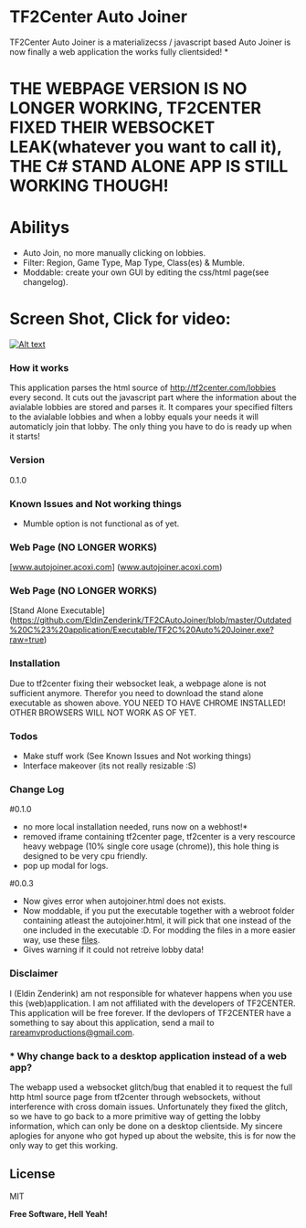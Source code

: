 # TF2Center Auto Joiner

TF2Center Auto Joiner is a materializecss / javascript based Auto Joiner is now finally a web application the works fully clientsided! *

# THE WEBPAGE VERSION IS NO LONGER WORKING, TF2CENTER FIXED THEIR WEBSOCKET LEAK(whatever you want to call it), THE C# STAND ALONE APP IS STILL WORKING THOUGH!

# Abilitys

  - Auto Join, no more manually clicking on lobbies.
  - Filter: Region, Game Type, Map Type, Class(es) & Mumble.
  - Moddable: create your own GUI by editing the css/html page(see changelog).

# Screen Shot, Click for video:

[![Alt text](http://s15.postimg.org/ernahbpgr/5018a8f46d51bbf898332b429ab657512.png)](http://youtu.be/CBINnDFR6JU)


### How it works

This application parses the html source of http://tf2center.com/lobbies every second. It cuts out the javascript part where the information about the avialable lobbies are stored and parses it. It compares your specified filters to the avialable lobbies and when a lobby equals your needs it will automaticly join that lobby. The only thing you have to do is ready up when it starts!

### Version
0.1.0

### Known Issues and Not working things

- Mumble option is not functional as of yet.

### Web Page (NO LONGER WORKS)

[www.autojoiner.acoxi.com] (www.autojoiner.acoxi.com)

### Web Page (NO LONGER WORKS)

[Stand Alone Executable] (https://github.com/EldinZenderink/TF2CAutoJoiner/blob/master/Outdated%20C%23%20application/Executable/TF2C%20Auto%20Joiner.exe?raw=true)


### Installation

Due to tf2center fixing their websocket leak, a webpage alone is not sufficient anymore. Therefor you need to download the stand alone executable as showen above. 
YOU NEED TO HAVE CHROME INSTALLED! OTHER BROWSERS WILL NOT WORK AS OF YET. 

### Todos

 - Make stuff work (See Known Issues and Not working things)
 - Interface makeover (its not really resizable :S)

### Change Log

#0.1.0
- no more local installation needed, runs now on a webhost!*
- removed iframe containing tf2center page, tf2center is a very rescource heavy webpage (10% single core usage (chrome)), this hole thing is designed to be very cpu friendly.
- pop up modal for logs.


#0.0.3
- Now gives error when autojoiner.html does not exists.
- Now moddable, if you put the executable together with a webroot folder containing atleast the autojoiner.html, it will pick that one instead of the one included in the executable :D. For modding the files in a more easier way, use these [files](https://github.com/EldinZenderink/TF2CAutoJoiner/tree/master/TF2C%20Auto%20Joiner/TF2C%20Auto%20Joiner/bin/Debug/Auto%20Joiner%20Web%20Page%20files%20seperated).
- Gives warning if it could not retreive lobby data!

### Disclaimer
I (Eldin Zenderink) am not responsible for whatever happens when you use this (web)application. I am not affiliated with the developers of TF2CENTER. This application will be free forever. If the devlopers of TF2CENTER have a something to say about this application, send a mail to rareamvproductions@gmail.com. 

### * Why change back to a desktop application instead of a web app?

The webapp used a websocket glitch/bug that enabled it to request the full http html source page from tf2center through websockets, without interference with cross domain issues. Unfortunately they fixed the glitch, so we have to go back to a more primitive way of getting the lobby information, which can only be done on a desktop clientside. 
My sincere aplogies for anyone who got hyped up about the website, this is for now the only way to get this working.


License
----

MIT

**Free Software, Hell Yeah!**


